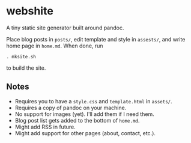 # webshite

A tiny static site generator built around pandoc.

Place blog posts in `posts/`, edit template and style in `assests/`, and write home page in `home.md`. When done, run

```
. mksite.sh
```

to build the site.

## Notes
- Requires you to have a `style.css` and `template.html` in `assets/`.
- Requires a copy of pandoc on your machine.
- No support for images (yet). I'll add them if I need them.
- Blog post list gets added to the bottom of `home.md`.
- Might add RSS in future.
- Might add support for other pages (about, contact, etc.).
